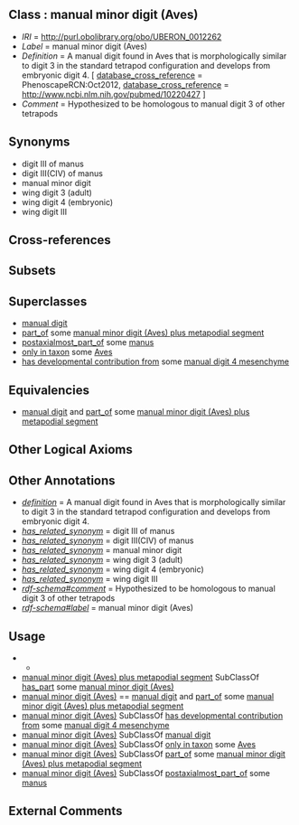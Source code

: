 
## Class : manual minor digit (Aves)

 * *IRI* = http://purl.obolibrary.org/obo/UBERON_0012262
 * *Label* = manual minor digit (Aves)
 * *Definition* = A manual digit found in Aves that is morphologically similar to digit 3 in the standard tetrapod configuration and develops from embryonic digit 4. [ [database_cross_reference](../../ef/oboInOwl#hasDbXref.md) = PhenoscapeRCN:Oct2012, [database_cross_reference](../../ef/oboInOwl#hasDbXref.md) = http://www.ncbi.nlm.nih.gov/pubmed/10220427 ]
 * *Comment* = Hypothesized to be homologous to manual digit 3 of other tetrapods

## Synonyms

 * digit III of manus
 * digit III(CIV) of manus
 * manual minor digit
 * wing digit 3 (adult)
 * wing digit 4 (embryonic)
 * wing digit III

## Cross-references


## Subsets


## Superclasses

 * [manual digit](../../UBERON/89/UBERON_0002389.md)
 * [part_of](../../BFO/50/BFO_0000050.md) some [manual minor digit (Aves) plus metapodial segment](../../UBERON/62/UBERON_5012262.md)
 * [postaxialmost_part_of](../../BSPO/15/BSPO_0001115.md) some [manus](../../UBERON/98/UBERON_0002398.md)
 * [only in taxon](../../RO/60/RO_0002160.md) some [Aves](../../NCBITaxon/82/NCBITaxon_8782.md)
 * [has developmental contribution from](../../RO/54/RO_0002254.md) some [manual digit 4 mesenchyme](../../UBERON/94/UBERON_0005694.md)

## Equivalencies

 * [manual digit](../../UBERON/89/UBERON_0002389.md) and [part_of](../../BFO/50/BFO_0000050.md) some [manual minor digit (Aves) plus metapodial segment](../../UBERON/62/UBERON_5012262.md)

## Other Logical Axioms


## Other Annotations

 * *[definition](../../IAO/15/IAO_0000115.md)* = A manual digit found in Aves that is morphologically similar to digit 3 in the standard tetrapod configuration and develops from embryonic digit 4.
 * *[has_related_synonym](../../ym/oboInOwl#hasRelatedSynonym.md)* = digit III of manus
 * *[has_related_synonym](../../ym/oboInOwl#hasRelatedSynonym.md)* = digit III(CIV) of manus
 * *[has_related_synonym](../../ym/oboInOwl#hasRelatedSynonym.md)* = manual minor digit
 * *[has_related_synonym](../../ym/oboInOwl#hasRelatedSynonym.md)* = wing digit 3 (adult)
 * *[has_related_synonym](../../ym/oboInOwl#hasRelatedSynonym.md)* = wing digit 4 (embryonic)
 * *[has_related_synonym](../../ym/oboInOwl#hasRelatedSynonym.md)* = wing digit III
 * *[rdf-schema#comment](../../nt/rdf-schema#comment.md)* = Hypothesized to be homologous to manual digit 3 of other tetrapods
 * *[rdf-schema#label](../../el/rdf-schema#label.md)* = manual minor digit (Aves)

## Usage

 * -
 * [manual minor digit (Aves) plus metapodial segment](../../UBERON/62/UBERON_5012262.md) SubClassOf [has_part](../../BFO/51/BFO_0000051.md) some [manual minor digit (Aves)](../../UBERON/62/UBERON_0012262.md)
 * [manual minor digit (Aves)](../../UBERON/62/UBERON_0012262.md) == [manual digit](../../UBERON/89/UBERON_0002389.md) and [part_of](../../BFO/50/BFO_0000050.md) some [manual minor digit (Aves) plus metapodial segment](../../UBERON/62/UBERON_5012262.md)
 * [manual minor digit (Aves)](../../UBERON/62/UBERON_0012262.md) SubClassOf [has developmental contribution from](../../RO/54/RO_0002254.md) some [manual digit 4 mesenchyme](../../UBERON/94/UBERON_0005694.md)
 * [manual minor digit (Aves)](../../UBERON/62/UBERON_0012262.md) SubClassOf [manual digit](../../UBERON/89/UBERON_0002389.md)
 * [manual minor digit (Aves)](../../UBERON/62/UBERON_0012262.md) SubClassOf [only in taxon](../../RO/60/RO_0002160.md) some [Aves](../../NCBITaxon/82/NCBITaxon_8782.md)
 * [manual minor digit (Aves)](../../UBERON/62/UBERON_0012262.md) SubClassOf [part_of](../../BFO/50/BFO_0000050.md) some [manual minor digit (Aves) plus metapodial segment](../../UBERON/62/UBERON_5012262.md)
 * [manual minor digit (Aves)](../../UBERON/62/UBERON_0012262.md) SubClassOf [postaxialmost_part_of](../../BSPO/15/BSPO_0001115.md) some [manus](../../UBERON/98/UBERON_0002398.md)

## External Comments

